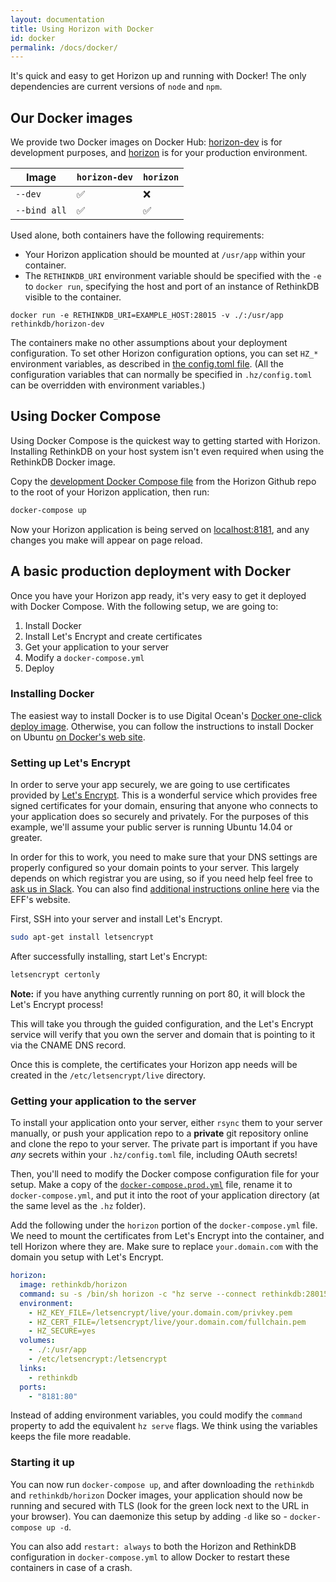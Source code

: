 ```yaml
---
layout: documentation
title: Using Horizon with Docker
id: docker
permalink: /docs/docker/
---
```


It's quick and easy to get Horizon up and running with Docker! The only dependencies are current versions of `node` and `npm`.

## Our Docker images

We provide two Docker images on Docker Hub: [horizon-dev](https://hub.docker.com/r/rethinkdb/horizon-dev/) is for development purposes, and [horizon](https://hub.docker.com/r/rethinkdb/horizon/) is for your production environment.

Image | `horizon-dev` | `horizon`
------| ------------- | --------------
`--dev`| ✅ | ❌
`--bind all` | ✅ | ✅

Used alone, both containers have the following requirements:

* Your Horizon application should be mounted at `/usr/app` within your container.
* The `RETHINKDB_URI` environment variable should be specified with the `-e` to `docker run`, specifying the host and port of an instance of RethinkDB visible to the container.

```
docker run -e RETHINKDB_URI=EXAMPLE_HOST:28015 -v ./:/usr/app rethinkdb/horizon-dev
```

The containers make no other assumptions about your deployment configuration. To set other Horizon configuration options, you can set `HZ_*` environment variables, as described in [the config.toml file][config]. (All the configuration variables that can normally be specified in `.hz/config.toml` can be overridden with environment variables.)

[config]: /docs/configuration

## Using Docker Compose

Using Docker Compose is the quickest way to getting started with Horizon. Installing RethinkDB on your host system isn't even required when using the RethinkDB Docker image.

Copy the [development Docker Compose file][devdc] from the Horizon Github repo to the root of your Horizon application, then run:

[devdc]: https://github.com/rethinkdb/horizon/blob/next/docker-compose.dev.yml

```sh
docker-compose up
```

Now your Horizon application is being served on [localhost:8181](http://localhost:8181), and any changes you make will appear on page reload.

## A basic production deployment with Docker

Once you have your Horizon app ready, it's very easy to get it deployed with Docker Compose. With the following setup, we are going to:

1. Install Docker
2. Install Let's Encrypt and create certificates
3. Get your application to your server
4. Modify a `docker-compose.yml`
5. Deploy

### Installing Docker

The easiest way to install Docker is to use Digital Ocean's [Docker one-click deploy image](https://www.digitalocean.com/features/one-click-apps/docker/). Otherwise, you can follow the instructions to install Docker on Ubuntu [on Docker's web site](https://docs.docker.com/engine/installation/linux/ubuntulinux/).

### Setting up Let's Encrypt

In order to serve your app securely, we are going to use certificates provided by [Let's Encrypt](https://letsencrypt.org/). This is a wonderful service which provides free signed certificates for your domain, ensuring that anyone who connects to your application does so securely and privately. For the purposes of this example, we'll assume your public server is running Ubuntu 14.04 or greater.

In order for this to work, you need to make sure that your DNS settings are properly configured so your domain points to your server. This largely depends on which registrar you are using, so if you need help feel free to [ask us in Slack](http://slack.rethinkdb.com). You can also find [additional instructions online here](https://certbot.eff.org/#ubuntuxenial-other) via the EFF's website.

First, SSH into your server and install Let's Encrypt.

```sh
sudo apt-get install letsencrypt
```

After successfully installing, start Let's Encrypt:

```sh
letsencrypt certonly
```

**Note:** if you have anything currently running on port 80, it will block the Let's Encrypt process!

This will take you through the guided configuration, and the Let's Encrypt service will verify that you own the server and domain that is pointing to it via the CNAME DNS record.

Once this is complete, the certificates your Horizon app needs will be created in the `/etc/letsencrypt/live` directory.

### Getting your application to the server

To install your application onto your server, either `rsync` them to your server manually, or push your application repo to a **private** git repository online and clone the repo to your server. The private part is important if you have *any* secrets within your `.hz/config.toml` file, including OAuth secrets!

Then, you'll need to modify the Docker compose configuration file for your setup. Make a copy of the [`docker-compose.prod.yml`](https://github.com/rethinkdb/horizon/blob/next/docker-compose.prod.yml) file, rename it to `docker-compose.yml`, and put it into the root of your application directory (at the same level as the `.hz` folder).

Add the following under the `horizon` portion of the `docker-compose.yml` file. We need to mount the certificates from Let's Encrypt into the container, and tell Horizon where they are. Make sure to replace `your.domain.com` with the domain you setup with Let's Encrypt.

```yml
horizon:
  image: rethinkdb/horizon
  command: su -s /bin/sh horizon -c "hz serve --connect rethinkdb:28015 --bind all /usr/app"
  environment:
    - HZ_KEY_FILE=/letsencrypt/live/your.domain.com/privkey.pem
    - HZ_CERT_FILE=/letsencrypt/live/your.domain.com/fullchain.pem
    - HZ_SECURE=yes
  volumes:
    - ./:/usr/app
    - /etc/letsencrypt:/letsencrypt
  links:
    - rethinkdb
  ports:
    - "8181:80"
```

Instead of adding environment variables, you could modify the `command` property to add the equivalent `hz serve` flags. We think using the variables keeps the file more readable.

### Starting it up

You can now run `docker-compose up`, and after downloading the `rethinkdb` and `rethinkdb/horizon` Docker images, your application should now be running and secured with TLS (look for the green lock next to the URL in your browser). You can daemonize this setup by adding `-d` like so - `docker-compose up -d`.

You can also add `restart: always` to both the Horizon and RethinkDB configuration in `docker-compose.yml` to allow Docker to restart these containers in case of a crash.
